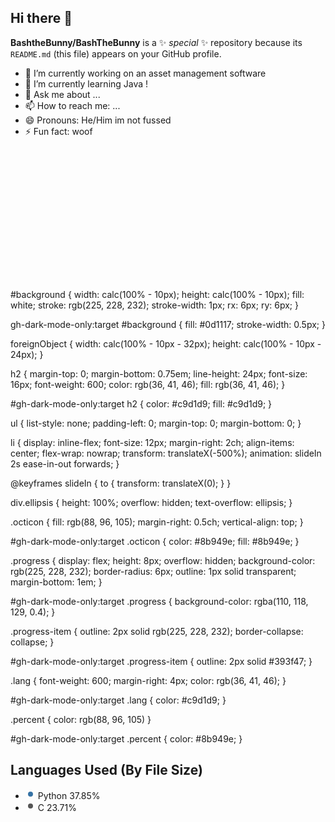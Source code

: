 ## Hi there 👋


**BashtheBunny/BashTheBunny** is a ✨ _special_ ✨ repository because its `README.md` (this file) appears on your GitHub profile.



- 🔭 I’m currently working on an asset management software
- 🌱 I’m currently learning Java !
- 💬 Ask me about ...
- 📫 How to reach me: ...
- 😄 Pronouns: He/Him im not fussed
- ⚡ Fun fact: woof



<foreignoObject>
<svg id="gh-dark-mode-only" width="360" height="210" xmlns="http://www.w3.org/2000/svg">
<style>
svg {
  font-family: -apple-system, BlinkMacSystemFont, Segoe UI, Helvetica, Arial, sans-serif, Apple Color Emoji, Segoe UI Emoji;
  font-size: 14px;
  line-height: 21px;
}

#background {
  width: calc(100% - 10px);
  height: calc(100% - 10px);
  fill: white;
  stroke: rgb(225, 228, 232);
  stroke-width: 1px;
  rx: 6px;
  ry: 6px;
}

gh-dark-mode-only:target #background {
  fill: #0d1117;
  stroke-width: 0.5px;
}

foreignObject {
  width: calc(100% - 10px - 32px);
  height: calc(100% - 10px - 24px);
}

h2 {
  margin-top: 0;
  margin-bottom: 0.75em;
  line-height: 24px;
  font-size: 16px;
  font-weight: 600;
  color: rgb(36, 41, 46);
  fill: rgb(36, 41, 46);
}

#gh-dark-mode-only:target h2 {
  color: #c9d1d9;
  fill: #c9d1d9;
}

ul {
  list-style: none;
  padding-left: 0;
  margin-top: 0;
  margin-bottom: 0;
}

li {
  display: inline-flex;
  font-size: 12px;
  margin-right: 2ch;
  align-items: center;
  flex-wrap: nowrap;
  transform: translateX(-500%);
  animation: slideIn 2s ease-in-out forwards;
}

@keyframes slideIn {
  to {
    transform: translateX(0);
  }
}

div.ellipsis {
  height: 100%;
  overflow: hidden;
  text-overflow: ellipsis;
}

.octicon {
  fill: rgb(88, 96, 105);
  margin-right: 0.5ch;
  vertical-align: top;
}

#gh-dark-mode-only:target .octicon {
  color: #8b949e;
  fill: #8b949e;
}

.progress {
  display: flex;
  height: 8px;
  overflow: hidden;
  background-color: rgb(225, 228, 232);
  border-radius: 6px;
  outline: 1px solid transparent;
  margin-bottom: 1em;
}

#gh-dark-mode-only:target .progress {
  background-color: rgba(110, 118, 129, 0.4);
}

.progress-item {
  outline: 2px solid rgb(225, 228, 232);
  border-collapse: collapse;
}

#gh-dark-mode-only:target .progress-item {
  outline: 2px solid #393f47;
}

.lang {
  font-weight: 600;
  margin-right: 4px;
  color: rgb(36, 41, 46);
}

#gh-dark-mode-only:target .lang {
  color: #c9d1d9;
}

.percent {
  color: rgb(88, 96, 105)
}

#gh-dark-mode-only:target .percent {
  color: #8b949e;
}
</style>
<g>
<rect x="5" y="5" id="background" />
<g>
<foreignObject x="21" y="17" width="318" height="176">
<div xmlns="http://www.w3.org/1999/xhtml" class="ellipsis">

<h2>Languages Used (By File Size)</h2>

<div>
<span class="progress">
<span style="background-color: #3572A5;width: 37.850%;" class="progress-item"></span><span style="background-color: #555555;width: 23.711%;" class="progress-item"></span><span style="background-color: #dc566d;width: 8.928%;" class="progress-item"></span><span style="background-color: #f1e05a;width: 7.128%;" class="progress-item"></span><span style="background-color: #89e051;width: 6.867%;" class="progress-item"></span><span style="background-color: #00ADD8;width: 3.223%;" class="progress-item"></span><span style="background-color: #ff3e00;width: 2.611%;" class="progress-item"></span><span style="background-color: #3D6117;width: 2.444%;" class="progress-item"></span><span style="background-color: #b07219;width: 1.753%;" class="progress-item"></span><span style="background-color: #427819;width: 1.349%;" class="progress-item"></span><span style="background-color: #f34b7d;width: 0.879%;" class="progress-item"></span><span style="background-color: #563d7c;width: 0.775%;" class="progress-item"></span><span style="background-color: #e5cd45;width: 0.468%;" class="progress-item"></span><span style="background-color: #3178c6;width: 0.461%;" class="progress-item"></span><span style="background-color: #ec915c;width: 0.437%;" class="progress-item"></span><span style="background-color: #199f4b;width: 0.246%;" class="progress-item"></span><span style="background-color: #6E4C13;width: 0.229%;" class="progress-item"></span><span style="background-color: #000000;width: 0.220%;" class="progress-item"></span><span style="background-color: #4F5D95;width: 0.181%;" class="progress-item"></span><span style="background-color: #384d54;width: 0.106%;" class="progress-item"></span><span style="background-color: #384d54;width: 0.074%;" class="progress-item"></span><span style="background-color: #DA3434;width: 0.037%;" class="progress-item"></span><span style="background-color: #64b970;width: 0.012%;" class="progress-item"></span><span style="background-color: #C1F12E;width: 0.009%;" class="progress-item"></span>
</span>
</div>

<ul>


<li style="animation-delay: 0ms;">
<svg xmlns="http://www.w3.org/2000/svg" class="octicon" style="fill:#3572A5;"
viewBox="0 0 16 16" version="1.1" width="16" height="16"><path
fill-rule="evenodd" d="M8 4a4 4 0 100 8 4 4 0 000-8z"></path></svg>
<span class="lang">Python</span>
<span class="percent">37.85%</span>
</li>


<li style="animation-delay: 150ms;">
<svg xmlns="http://www.w3.org/2000/svg" class="octicon" style="fill:#555555;"
viewBox="0 0 16 16" version="1.1" width="16" height="16"><path
fill-rule="evenodd" d="M8 4a4 4 0 100 8 4 4 0 000-8z"></path></svg>
<span class="lang">C</span>
<span class="percent">23.71%</span>
</li>



</ul>

</div>
</foreignObject>
</g>
</g>
</svg>

